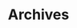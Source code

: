 ---
title: "Archives"
layout: "archives"
slug: "archives"
sitemapExclude: true
menu:
    main:
        weight: 20
        params: 
            icon: archives
---
